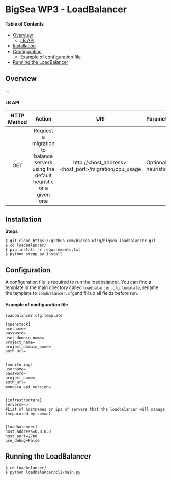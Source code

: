 BigSea WP3 - LoadBalancer
=========================

#### Table of Contents

- [Overview](#overview)
    - [LB API](#loadbalancer-api)
- [Installation](#installation)
- [Configuration](#configuration)
    - [Example of configuration file](#example-of-configuration-file)
- [Running the LoadBalancer](#running)


## Overview

...

#### LB API

| HTTP Method | Action | URI | Parameters |
|:------------:|:-------------:|:-------------:|:-------------|
| GET | Request a migration to balance servers using the default heuristic or a given one | http://<host_address>:<host_port>/migration/cpu_usage | Optional: heuristic=name |




## Installation

**Steps**

    $ git clone https://github.com/bigsea-ufcg/bigsea-loadbalancer.git
    $ cd loadbalancer/
    $ pip install -r requirements.txt
    $ python steup.py install


## Configuration

A configuration file is required to run the loadbalancer. You can find a template in the main directory called
`loadbalancer.cfg.template`, rename the template to `loadbalancer.cfg`and fill up all fields before run.

#### Example of configuration file

`loadbalancer.cfg.template`

```
[openstack]
username=
password=
user_domain_name=
project_name=
project_domain_name=
auth_url=


[monitoring]
username=
password=
project_name=
auth_url=
monasca_api_version=


[infrastructure]
servers=<>
#List of hostnames or ips of servers that the loadbalancer will manage (separated by comma).


[loadbalancer]
host_address=0.0.0.0
host_port=2700
use_debug=False
```


## Running the LoadBalancer

    $ cd loadbalancer/
    $ python loadbalancer/cli/main.py

